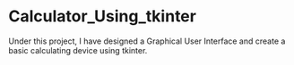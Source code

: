 # Calculator_Using_tkinter
Under this project, I have designed a Graphical User Interface and create a basic calculating device using tkinter.
